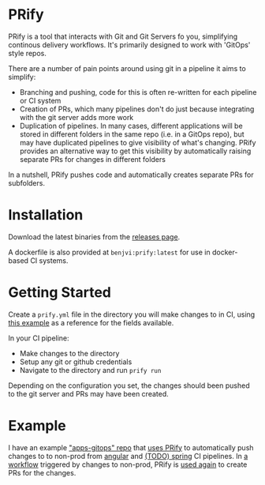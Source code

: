 # PRify

PRify is a tool that interacts with Git and Git Servers fo you, simplifying continous delivery workflows. It's primarily designed to work with 'GitOps' style repos. 

There are a number of pain points around using git in a pipeline it aims to simplify:

- Branching and pushing, code for this is often re-written for each pipeline or CI system
- Creation of PRs, which many pipelines don't do just because integrating with the git server adds more work
- Duplication of pipelines. In many cases, different applications will be stored in different folders in the same repo (i.e. in a GitOps repo), but may have duplicated pipelines to give visibility of what's changing. PRify provides an alternative way to get this visibility by automatically raising separate PRs for changes in different folders

In a nutshell, PRify pushes code and automatically creates separate PRs for subfolders.

# Installation

Download the latest binaries from the [releases page](). 

A dockerfile is also provided at `benjvi:prify:latest` for use in docker-based CI systems.

# Getting Started 

Create a `prify.yml` file  in the directory you will make changes to in CI, using [this example](https://github.com/benjvi/PRify/blob/main/e2e/examples/mvp/prify.yml) as a reference for the fields available.

In your CI pipeline:

- Make changes to the directory
- Setup any git or github credentials
- Navigate to the directory and run `prify run`

Depending on the configuration you set, the changes should been pushed to the git server and PRs may have been created.

# Example

I have an example ["apps-gitops" repo](https://github.com/benjvi/apps-gitops) that [uses PRify](https://github.com/benjvi/apps-gitops/blob/main/nonprod-cluster/prify.yml) to automatically push changes to to non-prod from [angular](https://github.com/benjvi/angular-realworld-example-app/blob/buildpacks/Jenkinsfile) and [(TODO) spring](https://github.com/benjvi/minimal-spring-web-demo/blob/main/Jenkinsfile) CI pipelines. In [a workflow](https://github.com/benjvi/apps-gitops/blob/main/.github/workflows/promote-to-prod.yml) triggered by changes to non-prod, PRify is [used again](https://github.com/benjvi/apps-gitops/blob/main/prod-cluster/prify.yml) to create PRs for the changes. 


